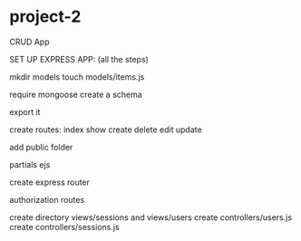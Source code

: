 # project-2
CRUD App

SET UP EXPRESS APP:
(all the steps)

mkdir models
touch models/items.js

require mongoose
create a schema

export it

create routes:
index
show
create
delete
edit
update

add public folder

partials ejs

create express router

authorization routes

create directory views/sessions and views/users
create controllers/users.js
create controllers/sessions.js
